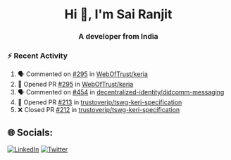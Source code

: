 <h1 align="center">Hi 👋, I'm Sai Ranjit</h1>
<h3 align="center">A developer from India</h3>

### :zap: Recent Activity

<!--START_SECTION:activity-->
1. 🗣 Commented on [#295](https://github.com/WebOfTrust/keria/pull/295#issuecomment-2366843371) in [WebOfTrust/keria](https://github.com/WebOfTrust/keria)
2. 💪 Opened PR [#295](https://github.com/WebOfTrust/keria/pull/295) in [WebOfTrust/keria](https://github.com/WebOfTrust/keria)
3. 🗣 Commented on [#454](https://github.com/decentralized-identity/didcomm-messaging/issues/454#issuecomment-2361093120) in [decentralized-identity/didcomm-messaging](https://github.com/decentralized-identity/didcomm-messaging)
4. 💪 Opened PR [#213](https://github.com/trustoverip/tswg-keri-specification/pull/213) in [trustoverip/tswg-keri-specification](https://github.com/trustoverip/tswg-keri-specification)
5. ❌ Closed PR [#212](https://github.com/trustoverip/tswg-keri-specification/pull/212) in [trustoverip/tswg-keri-specification](https://github.com/trustoverip/tswg-keri-specification)
<!--END_SECTION:activity-->

## 🌐 Socials:
[![LinkedIn](https://img.shields.io/badge/LinkedIn-%230077B5.svg?logo=linkedin&logoColor=white)](https://linkedin.com/in/sairanjit) [![Twitter](https://img.shields.io/badge/Twitter-%231DA1F2.svg?logo=Twitter&logoColor=white)](https://twitter.com/sairanjit_) 
